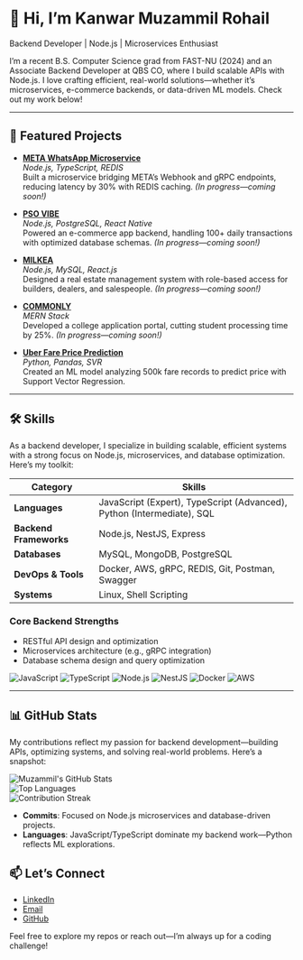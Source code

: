 # 👋 Hi, I’m Kanwar Muzammil Rohail

Backend Developer | Node.js | Microservices Enthusiast

I’m a recent B.S. Computer Science grad from FAST-NU (2024) and an Associate Backend Developer at QBS CO, where I build scalable APIs with Node.js. I love crafting efficient, real-world solutions—whether it’s microservices, e-commerce backends, or data-driven ML models. Check out my work below!

---

## 🚀 Featured Projects

- **[META WhatsApp Microservice](https://github.com/Muzzammil-007/Whatsapp-Chat-Support-Microservice)**  
  _Node.js, TypeScript, REDIS_  
  Built a microservice bridging META’s Webhook and gRPC endpoints, reducing latency by 30% with REDIS caching. *(In progress—coming soon!)*

- **[PSO VIBE](https://github.com/aeri-q/EC-App_Backend)**  
  _Node.js, PostgreSQL, React Native_  
  Powered an e-commerce app backend, handling 100+ daily transactions with optimized database schemas. *(In progress—coming soon!)*

- **[MILKEA](https://github.com/MuhammadKomail/Milkia-Backend)**  
  _Node.js, MySQL, React.js_  
  Designed a real estate management system with role-based access for builders, dealers, and salespeople. *(In progress—coming soon!)*

- **[COMMONLY](https://github.com/Muzzammil-007/Commonly)**  
  _MERN Stack_  
  Developed a college application portal, cutting student processing time by 25%. *(In progress—coming soon!)*

- **[Uber Fare Price Prediction](https://github.com/Muzzammil-007/Uber-Fare-Price-Prediction)**  
  _Python, Pandas, SVR_  
  Created an ML model analyzing 500k fare records to predict price with Support Vector Regression.

---

## 🛠️ Skills

As a backend developer, I specialize in building scalable, efficient systems with a strong focus on Node.js, microservices, and database optimization. Here’s my toolkit:

| **Category**           | **Skills**                                                                 |
|-------------------------|---------------------------------------------------------------------------|
| **Languages**          | JavaScript (Expert), TypeScript (Advanced), Python (Intermediate), SQL    |
| **Backend Frameworks** | Node.js, NestJS, Express                                                  |
| **Databases**          | MySQL, MongoDB, PostgreSQL                                                |
| **DevOps & Tools**     | Docker, AWS, gRPC, REDIS, Git, Postman, Swagger                           |
| **Systems**            | Linux, Shell Scripting                                                    |

### Core Backend Strengths
- RESTful API design and optimization  
- Microservices architecture (e.g., gRPC integration)  
- Database schema design and query optimization  

![JavaScript](https://img.shields.io/badge/-JavaScript-F7DF1E?style=flat&logo=javascript&logoColor=black) 
![TypeScript](https://img.shields.io/badge/-TypeScript-3178C6?style=flat&logo=typescript&logoColor=white) 
![Node.js](https://img.shields.io/badge/-Node.js-339933?style=flat&logo=nodedotjs&logoColor=white) 
![NestJS](https://img.shields.io/badge/-NestJS-E0234E?style=flat&logo=nestjs&logoColor=white) 
![Docker](https://img.shields.io/badge/-Docker-2496ED?style=flat&logo=docker&logoColor=white) 
![AWS](https://img.shields.io/badge/-AWS-232F3E?style=flat&logo=amazonaws&logoColor=white)

---

## 📊 GitHub Stats

My contributions reflect my passion for backend development—building APIs, optimizing systems, and solving real-world problems. Here’s a snapshot:

![Muzammil's GitHub Stats](https://github-readme-stats.vercel.app/api?username=Muzzammil-007&show_icons=true&theme=dracula&count_private=true&include_all_commits=true&hide_border=true&hide=issues,stars&custom_title=Backend%20Contributions)  
![Top Languages](https://github-readme-stats.vercel.app/api/top-langs/?username=Muzzammil-007&layout=compact&theme=dracula&hide=jupyter%20notebook,python&langs_count=6&hide_border=true)  
![Contribution Streak](https://github-readme-streak-stats.herokuapp.com/?user=Muzzammil-007&theme=dracula&hide_border=true)

- **Commits**: Focused on Node.js microservices and database-driven projects.
- **Languages**: JavaScript/TypeScript dominate my backend work—Python reflects ML explorations.

## 📫 Let’s Connect

- [LinkedIn](https://www.linkedin.com/in/muzammil-rohail-169818200/)  
- [Email](mailto:muzzammil606@gmail.com)  
- [GitHub](https://github.com/Muzzammil-007)  

Feel free to explore my repos or reach out—I’m always up for a coding challenge!
